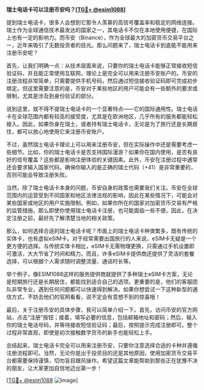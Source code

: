 **瑞士电话卡可以注册币安吗？[[TG💪+ @esim1088](https://t.me/s/esim1088)]**

提到瑞士电话卡，很多人会想到它那令人羡慕的高信号覆盖率和稳定的网络连接。瑞士作为全球通信技术最发达的国家之一，其电话卡不仅在本地使用便捷，在国际上也有一定的影响力。而币安（Binance），作为全球最大的加密货币交易平台之一，近年来吸引了无数投资者的目光。那么问题来了，瑞士电话卡到底能不能用来注册币安呢？

首先，让我们明确一点：从技术层面来说，只要你的瑞士电话卡能够正常接收短信验证码，并且能正常使用互联网，理论上是完全可以用来注册币安账户的。币安的注册流程非常简单，只需要提供手机号码，然后通过短信接收验证码即可完成初步绑定。但这里需要注意的是，币安对于某些地区的用户可能会有一些额外的要求或限制，尤其是涉及到身份验证的部分。

说到这里，就不得不提瑞士电话卡的一个显著特点——它的国际通用性。瑞士电话卡在全球范围内都有较高的接受度，尤其是在欧洲地区，几乎所有的服务都能轻松接入。因此，如果你身在瑞士，或者持有瑞士电话卡，无论是为了旅行还是长期居住，都可以放心地使用它来注册币安账户。

不过，虽然瑞士电话卡理论上可以用来注册币安，但在实际操作中还是需要考虑一些细节。比如，你的瑞士电话卡是否支持国际漫游？如果你在国内使用，是否有良好的信号覆盖？这些都是影响注册体验的关键因素。此外，币安在注册过程中通常还会要求输入国家代码，确保你输入的是正确的瑞士代码（+41）是非常重要的，否则可能会导致注册失败。

当然，除了瑞士电话卡本身的问题，币安自身的政策也需要我们关注。币安在全球范围内的运营受到不同国家和地区法律法规的影响，因此在某些情况下，可能会对某些国家或地区的用户实施限制。例如，如果你所在的国家对加密货币交易有严格的监管措施，那么即使你使用瑞士电话卡注册，也可能面临一些不便。因此，在决定注册之前，最好先了解清楚当地的相关政策。

那么，如何选择合适的瑞士电话卡呢？市面上的瑞士电话卡种类繁多，既有传统的实体卡，也有虚拟eSIM卡。对于经常需要出国旅行的人来说，eSIM卡无疑是一个更方便的选择。与传统实体卡相比，eSIM卡无需物理更换，只需通过手机设置即可激活，大大节省了时间和精力。而且，许多eSIM卡提供商还提供了灵活的套餐选择，可以根据个人需求随时调整流量、通话时长等。

举个例子，像ESIM1088这样的服务提供商就提供了多种瑞士eSIM卡方案，无论是短期旅行还是长期居住，都能找到适合自己的选项。更重要的是，他们的客服团队非常专业，遇到任何问题都可以快速得到解决。如果你想尝试一下这种新型的通信方式，不妨去他们的官网看看，说不定会有意想不到的惊喜哦！

最后，关于注册币安的具体步骤，我可以简单介绍一下。首先，访问币安的官方网站，点击“注册”按钮；接着，填写必要的信息，包括邮箱地址和密码；然后，输入你的瑞士电话号码，并等待接收短信验证码；最后，按照提示完成注册即可。整个过程非常直观，即使是初次接触数字货币的新手也能轻松上手。

总结起来，瑞士电话卡完全可以用来注册币安，只要你注意选择合适的卡种并遵循注册流程即可。当然，无论你是出于投资目的还是其他原因，使用加密货币交易平台都需要保持谨慎，切勿盲目跟风操作。希望这篇文章能帮助到那些正在犹豫不决的朋友，让大家更加自信地迈出第一步！

[[TG💪+ @esim1088](https://t.me/s/esim1088) ![Image](https://i.postimg.cc/4NQfJmqS/Snipaste-2025-05-13-00-14-12.png)]